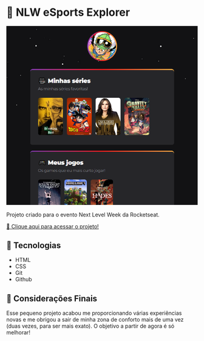 # 👾 NLW eSports Explorer
![preview](/preview.png)

Projeto criado para o evento Next Level Week da Rocketseat.


[🔗 Clique aqui para acessar o projeto!](https://thai-moraes.github.io/nlw-esports-explorer/)

## 🤖 Tecnologias
- HTML
- CSS
- Git
- Github

## 📝 Considerações Finais
Esse pequeno projeto acabou me proporcionando várias experiências novas e me obrigou a sair de minha zona de conforto mais de uma vez (duas vezes, para ser mais exato). O objetivo a partir de agora é só melhorar!

